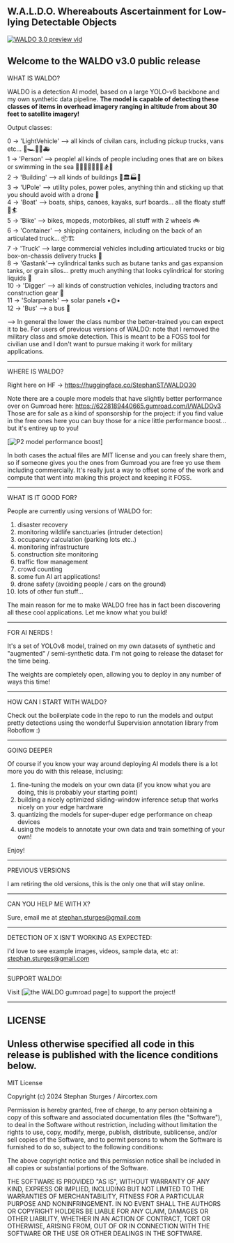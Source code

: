 W.A.L.D.O.
Whereabouts Ascertainment for Low-lying Detectable Objects 
---------------------------------------------------------------------


[![WALDO 3.0 preview vid](https://i.imgur.com/hGghrLn.jpeg)](https://www.youtube.com/watch?v=1y5y9yklj2U)

Welcome to the WALDO v3.0 public release
---------------------------------------------------------------------


WHAT IS WALDO?

WALDO is a detection AI model, based on a large YOLO-v8 backbone and my own
synthetic data pipeline. **The model is capable of detecting these classes 
of items in overhead imagery ranging in altitude from about 30 feet to 
satellite imagery!**


Output classes:

0 -> 'LightVehicle'  --> all kinds of civilan cars, including pickup trucks, vans etc... 🚗🏎️🚓🚐🚑 </br>
1 -> 'Person' --> people! all kinds of people including ones that are on bikes or swimming in the sea 🧍‍♀️🕺💃🧜🏽‍♀️🏂🧞</br> 
2 -> 'Building' --> all kinds of buildings 🕌🏛️🏭🏡</br>
3 -> 'UPole' --> utility poles, power poles, anything thin and sticking up that you should avoid with a drone 🎏</br>
4 -> 'Boat' --> boats, ships, canoes, kayaks, surf boards... all the floaty stuff 🚢🏄</br>
5 -> 'Bike' --> bikes, mopeds, motorbikes, all stuff with 2 wheels 🚲</br>
6 -> 'Container' --> shipping containers, including on the back of an articulated truck... 📦🏗️</br>
7 -> 'Truck' --> large commercial vehicles including articulated trucks or big box-on-chassis delivery trucks 🚚</br>
8 -> 'Gastank'--> cylindrical tanks such as butane tanks and gas expansion tanks, or grain silos... pretty much anything that looks cylindrical for storing liquids 🫙</br>
10 -> 'Digger' --> all kinds of construction vehicles, including tractors and construction gear 🚜</br>
11 -> 'Solarpanels' --> solar panels ▪️🌞▪️</br>
12 -> 'Bus' --> a bus 🚌</br>

--> In general the lower the class number the better-trained you can expect it to be.
For users of previous versions of WALDO: note that I removed the military class and smoke detection. This is meant to be a FOSS tool for civilian use and I don't want to pursue making it work for military applications.


---------------------------------------------------------------------

WHERE IS WALDO?

Right here on HF -> https://huggingface.co/StephanST/WALDO30

Note there are a couple more models that have slightly better performance over on Gumroad here: https://6228189440665.gumroad.com/l/WALDOv3
Those are for sale as a kind of sponsorship for the project: if you find value in the free ones here you can buy those for a nice little performance boost... but it's entirey up to you! 


[![P2 model performance boost](https://i.imgur.com/VKa5NN5.png)]


In both cases the actual files are MIT license and you can freely share them, so if someone gives you the ones from Gumroad you are free yo use them including commercially. It's really just a way to offset some of the work and compute that went into making this project and keeping it FOSS.


---------------------------------------------------------------------                                                                                                                                                               

WHAT IS IT GOOD FOR?

People are currently using versions of WALDO for:
1. disaster recovery
2. monitoring wildlife sanctuaries (intruder detection)
3. occupancy calculation (parking lots etc..)
4. monitoring infrastructure 
5. construction site monitoring
6. traffic flow management
7. crowd counting
8. some fun AI art applications!
9. drone safety (avoiding people / cars on the ground)
10. lots of other fun stuff...

The main reason for me to make WALDO free has in fact been discovering all these cool applications. Let me know what you build!

---------------------------------------------------------------------                                                                                                                                                               

FOR AI NERDS !

It's a set of YOLOv8 model, trained on my own datasets of synthetic and "augmented" / semi-synthetic data.
I'm not going to release the dataset for the time being.

The weights are completely open, allowing you to deploy in any number of ways this time! 


---------------------------------------------------------------------                                                                                

HOW CAN I START WITH WALDO?  

Check out the boilerplate code in the repo to run the models and output pretty detections using the wonderful Supervision annotation library from Roboflow :) 

---------------------------------------------------------------------

GOING DEEPER

Of course if you know your way around deploying AI models there is a lot more you do
with this release, inclusing:

1. fine-tuning the models on your own data (if you know what you are doing, this is probably your starting point)
2. building a nicely optimized sliding-window inference setup that works nicely on your edge hardware
3. quantizing the models for super-duper edge performance on cheap devices
4. using the models to annotate your own data and train something of your own!


Enjoy!

---------------------------------------------------------------------


PREVIOUS VERSIONS

I am retiring the old versions, this is the only one that will stay online.

---------------------------------------------------------------------


CAN YOU HELP ME WITH X? 

Sure, email me at stephan.sturges@gmail.com


---------------------------------------------------------------------


DETECTION OF X ISN'T WORKING AS EXPECTED:

I'd love to see example images, videos, sample data, etc at:
stephan.sturges@gmail.com


---------------------------------------------------------------------

SUPPORT WALDO!

Visit [![the WALDO gumroad page](https://t.co/kRvhYkVxW2)] to support the project!

---------------------------------------------------------------------


LICENSE
----------------------------------------------------------------------------

Unless otherwise specified all code in this release is published with the 
licence conditions below.
----------------------------------------------------------------------------


MIT License

Copyright (c) 2024 Stephan Sturges / Aircortex.com 

Permission is hereby granted, free of charge, to any person obtaining a copy
of this software and associated documentation files (the "Software"), to deal
in the Software without restriction, including without limitation the rights
to use, copy, modify, merge, publish, distribute, sublicense, and/or sell
copies of the Software, and to permit persons to whom the Software is
furnished to do so, subject to the following conditions:

The above copyright notice and this permission notice shall be included in all
copies or substantial portions of the Software.

THE SOFTWARE IS PROVIDED "AS IS", WITHOUT WARRANTY OF ANY KIND, EXPRESS OR
IMPLIED, INCLUDING BUT NOT LIMITED TO THE WARRANTIES OF MERCHANTABILITY,
FITNESS FOR A PARTICULAR PURPOSE AND NONINFRINGEMENT. IN NO EVENT SHALL THE
AUTHORS OR COPYRIGHT HOLDERS BE LIABLE FOR ANY CLAIM, DAMAGES OR OTHER
LIABILITY, WHETHER IN AN ACTION OF CONTRACT, TORT OR OTHERWISE, ARISING FROM,
OUT OF OR IN CONNECTION WITH THE SOFTWARE OR THE USE OR OTHER DEALINGS IN THE
SOFTWARE.
